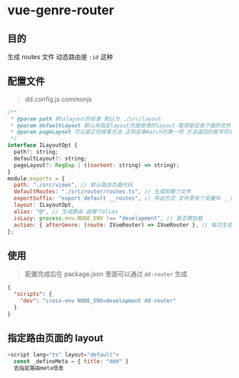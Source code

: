 # vue-genre-router

## 目的

生成 routes 文件 动态路由是 `:id` 这种

## 配置文件

> dd.config.js
> commonjs

```javascript
/**
 * @param path 默认layout的目录 默认为 ./src/layout
 * @param defaultLayout 默认未指定layout页面使用的layout 取得是目录下面的文件名称
 * @param pageLayout 可以是正则或者方法 正则会拿match的第一项 方法返回的是字符串
 */
interface ILayoutOpt {
  path?: string;
  defaultLayout?: string;
  pageLayout?: RegExp | ((content: string) => string);
}
module.exports = {
  path: "./src/views", // 默认路由页面代码
  defaultRoutes: "./src/router/routes.ts", // 生成到哪个文件
  exportSuffix: "export default __routes", // 导出方式 文件里有个变量叫 __routes
  layout: ILayoutOpt,
  alias: "@", // 生成路由 由哪个alias
  isLazy: process.env.NODE_ENV !== "development", // 是否懒加载
  action: { afterGenre: (route: IVueRouter) => IVueRouter }, // 每次生成后的 执行这个方法 可以修改具体的routes
};
```

## 使用

> 配置完成后在 package.json 里面可以通过 `dd-router` 生成

```json
{
  "scripts": {
    "dev": "cross-env NODE_ENV=development dd-router"
  }
}
```

## 指定路由页面的 layout

```javascript
<script lang="ts" layout="default">
  const _defineMeta = { title: "ddd" }
  去指定路由meta信息
```
